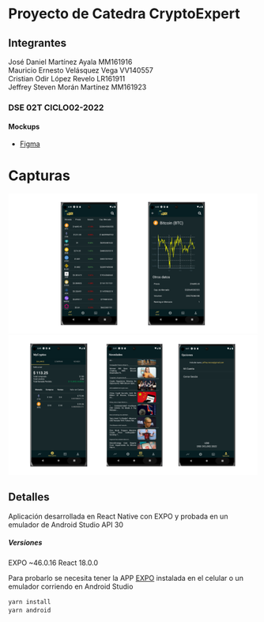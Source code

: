 # Proyecto de Catedra CryptoExpert

## Integrantes 
José Daniel Martínez Ayala MM161916  </br>
Mauricio Ernesto Velásquez Vega VV140557 </br>
Cristian Odir López Revelo LR161911  </br>
Jeffrey Steven Morán Martínez MM161923  </br>

### DSE 02T CICLO02-2022

#### Mockups
- [Figma](https://www.figma.com/proto/utNslcQW3aVwSUk2pq6BYH/CryptoExpert?node-id=76%3A47&scaling=scale-down&page-id=0%3A1&starting-point-node-id=2%3A2)

# Capturas
![Screenshots1](assets/screenshots/screens1.png)
![Screenshots2](assets/screenshots/screens2.png)

## Detalles
Aplicación desarrollada en React Native con EXPO y probada en un emulador de Android Studio API 30

##### Versiones
EXPO ~46.0.16
React 18.0.0

Para probarlo se necesita tener la APP [EXPO](https://play.google.com/store/apps/details?id=host.exp.exponent) instalada en el celular o un emulador corriendo en Android Studio
~~~sh
yarn install
yarn android
~~~